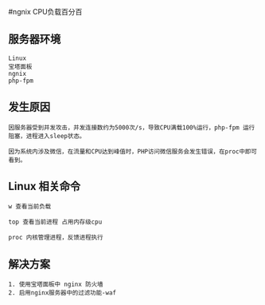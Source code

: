 #ngnix CPU负载百分百

## 服务器环境

    Linux
    宝塔面板
    ngnix
    php-fpm

## 发生原因

    因服务器受到并发攻击，并发连接数约为5000次/s，导致CPU满载100%运行，php-fpm 运行阻塞，进程进入sleep状态。

    因为系统内涉及微信，在流量和CPU达到峰值时，PHP访问微信服务会发生错误，在proc中即可看到。

## Linux 相关命令
    
    w 查看当前负载

    top 查看当前进程 占用内存级cpu

    proc 内核管理进程，反馈进程执行

## 解决方案

    1. 使用宝塔面板中 nginx 防火墙
    2. 启用nginx服务器中的过滤功能-waf



